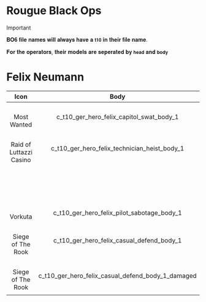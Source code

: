 # Rougue Black Ops 



> [!IMPORTANT]
> 
>𝐁𝐎𝟔 𝐟𝐢𝐥𝐞 𝐧𝐚𝐦𝐞𝐬 𝐰𝐢𝐥𝐥 𝐚𝐥𝐰𝐚𝐲𝐬 𝐡𝐚𝐯𝐞 𝐚 `𝐭𝟏𝟎` 𝐢𝐧 𝐭𝐡𝐞𝐢𝐫 𝐟𝐢𝐥𝐞 𝐧𝐚𝐦𝐞.
>
> 𝐅𝐨𝐫 𝐭𝐡𝐞 𝐨𝐩𝐞𝐫𝐚𝐭𝐨𝐫𝐬, 𝐭𝐡𝐞𝐢𝐫 𝐦𝐨𝐝𝐞𝐥𝐬 𝐚𝐫𝐞 𝐬𝐞𝐩𝐞𝐫𝐚𝐭𝐞𝐝 𝐛𝐲 `𝐡𝐞𝐚𝐝` 𝐚𝐧𝐝 `𝐛𝐨𝐝𝐲`
>



 #  Felix Neumann
 


| Icon | Body | Head | Arms |
| :--: | :--: | :--: | :--: |
| | | | | 
 <br>Most Wanted  | c_t10_ger_hero_felix_capitol_swat_body_1 | head_c_t10_ger_hero_felix_no_glasses |  N/A
| | | | | 
<br>Raid of Luttazzi Casino  | c_t10_ger_hero_felix_technician_heist_body_1 |  head_c_t10_ger_hero_felix_ |  c_t10_ger_hero_felix_technician_heist_vm_1
| | | | | 
 <br>  |  |  |  N/A
| | | | | 
 <br>  |  |  |  N/A
| | | | | 
 <br>  |  |  |  N/A
| | | | | 
 <br> Vorkuta | c_t10_ger_hero_felix_pilot_sabotage_body_1 | head_c_t10_ger_hero_felix_no_glasses |  N/A
| | | | | 
 <br> Siege of The Rook | c_t10_ger_hero_felix_casual_defend_body_1 | head_c_t10_ger_hero_felix_no_glasses |  N/A
| | | | | 
 <br> Siege of The Rook | c_t10_ger_hero_felix_casual_defend_body_1_damaged | head_c_t10_ger_hero_felix_no_glasses_no_glasses_dirty |  N/A
| | | | | 
